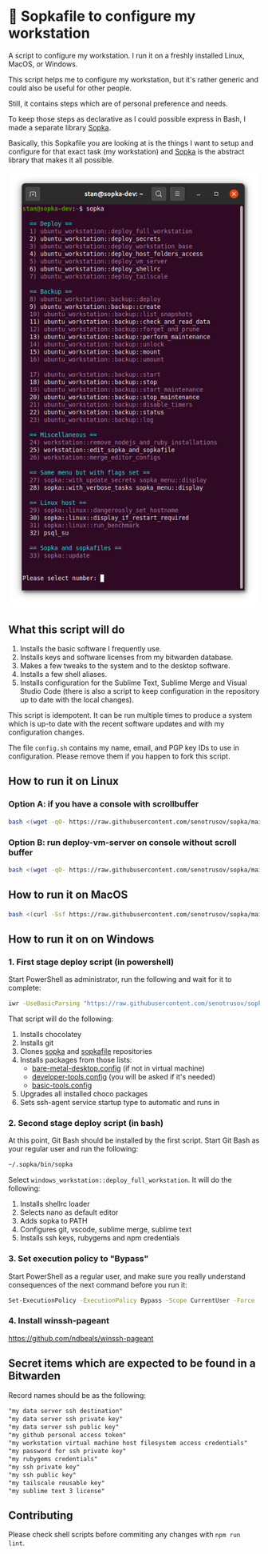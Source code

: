 <!--
Copyright 2012-2022 Stanislav Senotrusov <stan@senotrusov.com>

Licensed under the Apache License, Version 2.0 (the "License");
you may not use this file except in compliance with the License.
You may obtain a copy of the License at

    http://www.apache.org/licenses/LICENSE-2.0

Unless required by applicable law or agreed to in writing, software
distributed under the License is distributed on an "AS IS" BASIS,
WITHOUT WARRANTIES OR CONDITIONS OF ANY KIND, either express or implied.
See the License for the specific language governing permissions and
limitations under the License.
-->
# 🚞 Sopkafile to configure my workstation

A script to configure my workstation. I run it on a freshly installed Linux, MacOS, or Windows.

This script helps me to configure my workstation, but it's rather generic and could also be useful for other people.

Still, it contains steps which are of personal preference and needs.

To keep those steps as declarative as I could possible express in Bash, I made a separate library [Sopka](https://github.com/senotrusov/sopka).

Basically, this Sopkafile you are looking at is the things I want to setup and configure for that exact task (my workstation) and [Sopka](https://github.com/senotrusov/sopka) is the abstract library that makes it all possible.

![Sopka menu screenshot](docs/sopka-menu-screenshot.png)

## What this script will do

1. Installs the basic software I frequently use.
2. Installs keys and software licenses from my bitwarden database.
3. Makes a few tweaks to the system and to the desktop software.
4. Installs a few shell aliases.
5. Installs configuration for the Sublime Text, Sublime Merge and Visual Studio Code (there is also a script to keep configuration in the repository up to date with the local changes).

This script is idempotent. It can be run multiple times to produce a system which is up-to date with the recent software updates and with my configuration changes.

The file ``config.sh`` contains my name, email, and PGP key IDs to use in configuration. Please remove them if you happen to fork this script.

## How to run it on Linux

### Option A: if you have a console with scrollbuffer

```sh
bash <(wget -qO- https://raw.githubusercontent.com/senotrusov/sopka/main/deploy.sh) add senotrusov/sopkafile run
```

### Option B: run deploy-vm-server on console without scroll buffer

```sh
bash <(wget -qO- https://raw.githubusercontent.com/senotrusov/sopka/main/deploy.sh) add senotrusov/sopkafile run ubuntu_workstation::deploy_vm_server 2>&1 | tee -a deploy-vm-server.log
```

## How to run it on MacOS

```sh
bash <(curl -Ssf https://raw.githubusercontent.com/senotrusov/sopka/main/deploy.sh) add senotrusov/sopkafile run
```

## How to run it on on Windows

### 1. First stage deploy script (in powershell)

Start PowerShell as administrator, run the following and wait for it to complete:

```sh
iwr -UseBasicParsing "https://raw.githubusercontent.com/senotrusov/sopkafile/main/deploy.ps1" | iex
```

That script will do the following:

1. Installs chocolatey
2. Installs git
3. Clones [sopka](https://github.com/senotrusov/sopka) and [sopkafile](https://github.com/senotrusov/sopkafile) repositories
4. Installs packages from those lists:
    * [bare-metal-desktop.config](lib/choco/bare-metal-desktop.config) (if not in virtual machine)
    * [developer-tools.config](lib/choco/developer-tools.config) (you will be asked if it's needed)
    * [basic-tools.config](lib/choco/basic-tools.config)
7. Upgrades all installed choco packages
8. Sets ssh-agent service startup type to automatic and runs in

### 2. Second stage deploy script (in bash)

At this point, Git Bash should be installed by the first script. Start Git Bash as your regular user and run the following:

```sh
~/.sopka/bin/sopka
```

Select ``windows_workstation::deploy_full_workstation``. It will do the following:

1. Installs shellrc loader
2. Selects nano as default editor
3. Adds sopka to PATH
4. Configures git, vscode, sublime merge, sublime text
5. Installs ssh keys, rubygems and npm credentials

### 3. Set execution policy to "Bypass"

Start PowerShell as a regular user, and make sure you really understand consequences of the next command before you run it:

```sh
Set-ExecutionPolicy -ExecutionPolicy Bypass -Scope CurrentUser -Force
```

### 4. Install winssh-pageant

https://github.com/ndbeals/winssh-pageant

## Secret items which are expected to be found in a Bitwarden

Record names should be as the following:

```
"my data server ssh destination"
"my data server ssh private key"
"my data server ssh public key"
"my github personal access token"
"my workstation virtual machine host filesystem access credentials"
"my password for ssh private key"
"my rubygems credentials"
"my ssh private key"
"my ssh public key"
"my tailscale reusable key"
"my sublime text 3 license"
```

## Contributing

Please check shell scripts before commiting any changes with `npm run lint`.
